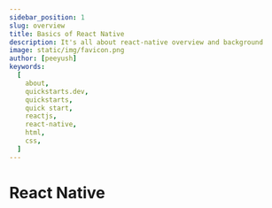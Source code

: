 ```yaml
---
sidebar_position: 1
slug: overview
title: Basics of React Native
description: It's all about react-native overview and background
image: static/img/favicon.png
author: [peeyush]
keywords:
  [
    about,
    quickstarts.dev,
    quickstarts,
    quick start,
    reactjs,
    react-native,
    html,
    css,
  ]
---
```


# React Native
